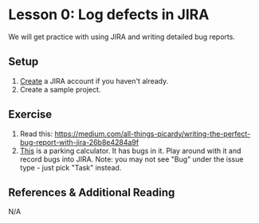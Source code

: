 # Lesson 0:  Log defects in JIRA

We will get practice with using JIRA and writing detailed bug reports.

## Setup

1. [Create](https://www.atlassian.com/try/cloud/signup?bundle=jira-software) a JIRA account if you haven't already.
2. Create a sample project.

## Exercise

1. Read this: https://medium.com/all-things-picardy/writing-the-perfect-bug-report-with-jira-26b8e4284a9f
2. [This](http://adam.goucher.ca/parkcalc/) is a parking calculator. It has bugs in it. Play around with it and record bugs into JIRA. Note: you may not see "Bug" under the issue type - just pick "Task" instead.

## References & Additional Reading

N/A